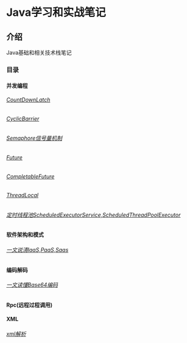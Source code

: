 # Java学习和实战笔记

## 介绍
Java基础和相关技术栈笔记

### 目录
#### 并发编程
###### [CountDownLatch](https://gitee.com/steakliu/java-code/blob/master/documents/thread/CountDownLatch.md)
###### [CyclicBarrier](https://gitee.com/steakliu/java-code/blob/master/documents/thread/CyclicBarrier.md)
###### [Semaphore信号量机制](https://gitee.com/steakliu/java-code/blob/master/documents/thread/Semaphore.md)
###### [Future](https://gitee.com/steakliu/java-code/blob/master/documents/concurrent/Future/Future.md)
###### [CompletableFuture](https://gitee.com/steakliu/java-code/blob/master/documents/concurrent/CompletableFuture/CompletableFuture.md)
###### [ThreadLocal](https://gitee.com/steakliu/java-code/blob/master/documents/thread/ThreadLocal.md)
###### [定时线程池ScheduledExecutorService,ScheduledThreadPoolExecutor](https://gitee.com/steakliu/java-code/blob/master/documents/thread/threadpool/ScheduleThreadPool.md)

#### 软件架构和模式
###### [一文说清IaaS,PaaS,Saas](https://gitee.com/steakliu/java-code/blob/master/documents/%E8%BD%AF%E4%BB%B6%E6%9E%B6%E6%9E%84/IaSS-PaaS-SaaS.md)  

#### 编码解码
###### [一文读懂Base64编码](https://gitee.com/steakliu/java-code/blob/master/documents/%E7%BC%96%E7%A0%81%E5%92%8C%E8%A7%A3%E7%A0%81/Base64.md)

#### Rpc(远程过程调用)  

#### XML   
###### [xml解析](https://gitee.com/steakliu/java-code/blob/master/documents/xml/XmlParse.md)